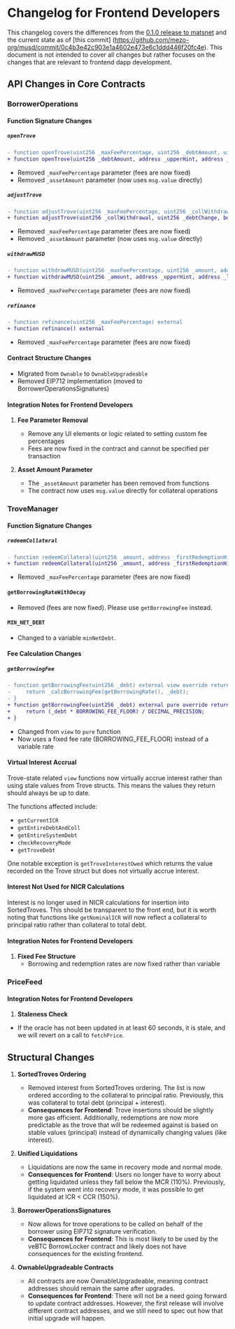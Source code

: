 # Changelog for Frontend Developers

This changelog covers the differences from the [0.1.0 release to matsnet](https://github.com/mezo-org/musd/releases/tag/v0.1.0)
and the current state as of [this commit] (https://github.com/mezo-org/musd/commit/0c4b3e42c903e1a4602e473e6c1ddd446f20fc4e). This
document is not intended to cover all changes but rather focuses on the changes that are relevant to frontend dapp development.

## API Changes in Core Contracts

### BorrowerOperations

#### Function Signature Changes

##### `openTrove`

```diff
- function openTrove(uint256 _maxFeePercentage, uint256 _debtAmount, uint256 _assetAmount, address _upperHint, address _lowerHint) external payable
+ function openTrove(uint256 _debtAmount, address _upperHint, address _lowerHint) external payable
```

- Removed `_maxFeePercentage` parameter (fees are now fixed)
- Removed `_assetAmount` parameter (now uses `msg.value` directly)

##### `adjustTrove`

```diff
- function adjustTrove(uint256 _maxFeePercentage, uint256 _collWithdrawal, uint256 _debtChange, bool _isDebtIncrease, uint256 _assetAmount, address _upperHint, address _lowerHint) external payable
+ function adjustTrove(uint256 _collWithdrawal, uint256 _debtChange, bool _isDebtIncrease, address _upperHint, address _lowerHint) external payable
```

- Removed `_maxFeePercentage` parameter (fees are now fixed)
- Removed `_assetAmount` parameter (now uses `msg.value` directly)

##### `withdrawMUSD`

```diff
- function withdrawMUSD(uint256 _maxFeePercentage, uint256 _amount, address _upperHint, address _lowerHint) external
+ function withdrawMUSD(uint256 _amount, address _upperHint, address _lowerHint) external
```

- Removed `_maxFeePercentage` parameter (fees are now fixed)

##### `refinance`

```diff
- function refinance(uint256 _maxFeePercentage) external
+ function refinance() external
```

- Removed `_maxFeePercentage` parameter (fees are now fixed)

#### Contract Structure Changes

- Migrated from `Ownable` to `OwnableUpgradeable`
- Removed EIP712 implementation (moved to BorrowerOperationsSignatures)

#### Integration Notes for Frontend Developers

1. **Fee Parameter Removal**

   - Remove any UI elements or logic related to setting custom fee percentages
   - Fees are now fixed in the contract and cannot be specified per transaction

2. **Asset Amount Parameter**
   - The `_assetAmount` parameter has been removed from functions
   - The contract now uses `msg.value` directly for collateral operations

### TroveManager

#### Function Signature Changes

##### `redeemCollateral`

```diff
- function redeemCollateral(uint256 _amount, address _firstRedemptionHint, address _upperPartialRedemptionHint, address _lowerPartialRedemptionHint, uint256 _partialRedemptionHintNICR, uint256 _maxIterations, uint256 _maxFeePercentage) external override
+ function redeemCollateral(uint256 _amount, address _firstRedemptionHint, address _upperPartialRedemptionHint, address _lowerPartialRedemptionHint, uint256 _partialRedemptionHintNICR, uint256 _maxIterations) external override
```

- Removed `_maxFeePercentage` parameter (fees are now fixed)

#### `getBorrowingRateWithDecay`

- Removed (fees are now fixed). Please use `getBorrowingFee` instead.

#### `MIN_NET_DEBT`

- Changed to a variable `minNetDebt`.

#### Fee Calculation Changes

##### `getBorrowingFee`

```diff
- function getBorrowingFee(uint256 _debt) external view override returns (uint) {
-     return _calcBorrowingFee(getBorrowingRate(), _debt);
- }
+ function getBorrowingFee(uint256 _debt) external pure override returns (uint) {
+     return (_debt * BORROWING_FEE_FLOOR) / DECIMAL_PRECISION;
+ }
```

- Changed from `view` to `pure` function
- Now uses a fixed fee rate (BORROWING_FEE_FLOOR) instead of a variable rate

#### Virtual Interest Accrual

Trove-state related `view` functions now virtually accrue interest rather than using stale values from Trove structs. This means the values they return should always be up to date.

The functions affected include:

- `getCurrentICR`
- `getEntireDebtAndColl`
- `getEntireSystemDebt`
- `checkRecoveryMode`
- `getTroveDebt`

One notable exception is `getTroveInterestOwed` which returns the value recorded on the Trove struct but does not virtually accrue interest.

#### Interest Not Used for NICR Calculations

Interest is no longer used in NICR calculations for insertion into SortedTroves. This should be transparent to the front end, but it is worth noting that functions like `getNominalICR` will now reflect a collateral to principal ratio rather than collateral to total debt.

#### Integration Notes for Frontend Developers

1. **Fixed Fee Structure**
   - Borrowing and redemption rates are now fixed rather than variable

### PriceFeed

#### Integration Notes for Frontend Developers

1.  **Staleness Check**

- If the oracle has not been updated in at least 60 seconds, it is stale, and we will revert on a call to `fetchPrice`.

## Structural Changes

1. **SortedTroves Ordering**

   - Removed interest from SortedTroves ordering. The list is now ordered according to the collateral to principal ratio. Previously, this was collateral to total debt (principal + interest).
   - **Consequences for Frontend**: Trove insertions should be slightly more gas efficient. Additionally, redemptions are now more predictable as the trove that will be redeemed against is based on stable values (principal) instead of dynamically changing values (like interest).

2. **Unified Liquidations**

   - Liquidations are now the same in recovery mode and normal mode.
   - **Consequences for Frontend**: Users no longer have to worry about getting liquidated unless they fall below the MCR (110%). Previously, if the system went into recovery mode, it was possible to get liquidated at ICR < CCR (150%).

3. **BorrowerOperationsSignatures**

   - Now allows for trove operations to be called on behalf of the borrower using EIP712 signature verification.
   - **Consequences for Frontend**: This is most likely to be used by the veBTC BorrowLocker contract and likely does not have consequences for the existing frontend.

4. **OwnableUpgradeable Contracts**
   - All contracts are now OwnableUpgradeable, meaning contract addresses should remain the same after upgrades.
   - **Consequences for Frontend**: There will not be a need going forward to update contract addresses. However, the first release will involve different contract addresses, and we still need to spec out how that initial upgrade will happen.
